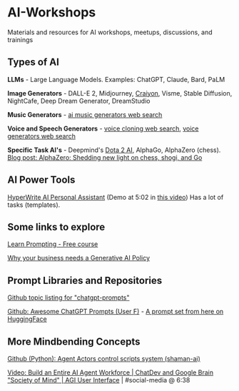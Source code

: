 # AI-Workshops
Materials and resources for AI workshops, meetups, discussions, and trainings

## Types of AI
**LLMs** - Large Language Models. Examples: ChatGPT, Claude, Bard, PaLM

**Image Generators** - DALL-E 2, Midjourney, [Craiyon](https://www.craiyon.com/), Visme, Stable Diffusion, NightCafe, Deep Dream Generator, DreamStudio

**Music Generators** - [ai music generators web search](https://www.google.com/search?q=ai+music+generators)

**Voice and Speech Generators** - [voice cloning web search](https://www.google.com/search?q=ai+voice+cloning), [voice generators web search](https://www.google.com/search?q=ai+voice+generators)

**Specific Task AI's** - Deepmind's [Dota 2 AI](https://openai.com/research?topics=dota-2), AlphaGo, AlphaZero (chess). [Blog post: AlphaZero: Shedding new light on chess, shogi, and Go](https://deepmind.google/discover/blog/alphazero-shedding-new-light-on-chess-shogi-and-go/)

## AI Power Tools
[HyperWrite AI Personal Assistant](https://www.hyperwriteai.com/personal-assistant) (Demo at 5:02 in [this video](https://youtu.be/HNc4lUh_Za4?si=uaSi1WS7YhwYCkYe))
Has a lot of tasks (templates).


## Some links to explore
[Learn Prompting - Free course](https://learnprompting.org/)

[Why your business needs a Generative AI Policy](https://www.aihr.com/blog/generative-ai-policy/) 




## Prompt Libraries and Repositories

[Github topic listing for "chatgpt-prompts"](https://github.com/topics/chatgpt-prompts)

[Github: Awesome ChatGPT Prompts (User F)](https://github.com/f/awesome-chatgpt-prompts) - [A prompt set from here on HuggingFace](https://huggingface.co/datasets/fka/awesome-chatgpt-prompts)




## More Mindbending Concepts
[Github (Python): Agent Actors control scripts system (shaman-ai)](https://github.com/shaman-ai/agent-actors)

[Video: Build an Entire AI Agent Workforce | ChatDev and Google Brain "Society of Mind" | AGI User Interface](https://youtu.be/5Zj_zstLLP4?si=MJdUAvnJsOV_tGwd) | #social-media @ 6:38


